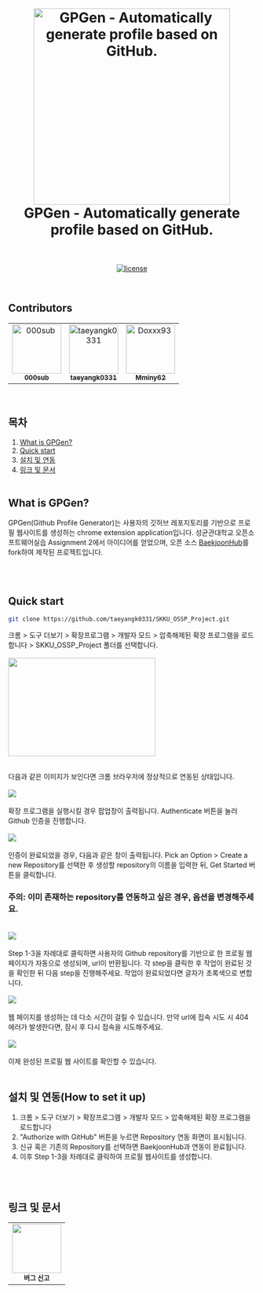 
<h1 align="center">
  <img src="assets/thumbnail.png" alt="GPGen - Automatically generate profile based on GitHub." width="400">
  <br>
    GPGen - Automatically generate profile based on GitHub.
  <br>
  <br>
</h1>

<p align="center">
  <a href="LICENSE"><img src="https://img.shields.io/badge/license-MIT-blue.svg" alt="license"/></a>
</p>

</br>

## Contributors

<!-- ALL-CONTRIBUTORS-LIST:START - Do not remove or modify this section -->
<!-- prettier-ignore-start -->
<!-- markdownlint-disable -->
<table>
  <tbody>
    <tr>
      <td align="center"><a href="https://github.com/000sub"><img src="https://avatars.githubusercontent.com/u/85350805?v=4?s=100" width="100px;" alt="000sub"/><br /><sub><b>000sub</b></sub></a><br /></td>
      <td align="center"><a href="https://github.com/taeyangk0331"><img src="https://avatars.githubusercontent.com/u/56949410?v=4?s=100" width="100px;" alt="taeyangk0331"/><br /><sub><b>taeyangk0331</b></sub></a><br /></td>
      <td align="center"><a href="https://github.com/Mminy62"><img src="https://avatars.githubusercontent.com/u/66752398?v=4?s=100" width="100px;" alt="Doxxx93"/><br /><sub><b>Mminy62</b></sub></a><br /></td>
  </tbody>
</table>

<!-- markdownlint-restore -->
<!-- prettier-ignore-end -->

<!-- ALL-CONTRIBUTORS-LIST:END -->

<br/>

## 목차

1. [What is GPGen?](#what-is-gpgen)
2. [Quick start](#quick-start)
3. [설치 및 연동](#설치-및-연동how-to-set-it-up)
4. [링크 및 문서](#링크-및-문서)
   <br />
   <br />


<!--- 소개 --->

## What is GPGen?

<p>
  GPGen(Github Profile Generator)는 사용자의 깃허브 레포지토리를 기반으로 프로필 웹사이트를 생성하는 chrome extension application입니다. 성균관대학교 오픈소프트웨어실습 Assignment 2에서 아이디어를 얻었으며, 
  오픈 소스 <a href="https://github.com/BaekjoonHub/BaekjoonHub">BaekjoonHub</a>를 fork하여 제작된 프로젝트입니다.
</p>

<br />
<br />

<!-- Quick Start -->

## Quick start

```bash
git clone https://github.com/taeyangk0331/SKKU_OSSP_Project.git
```
    
크롬 > 도구 더보기 > 확장프로그램 > 개발자 모드 > 압축해제된 확장 프로그램을 로드합니다 > SKKU_OSSP_Project 폴더를 선택합니다.
<br><br>
<img src="./assets/quickstart_1.PNG" width="300" height="200">

<br>
다음과 같은 이미지가 보인다면 크롬 브라우저에 정상적으로 연동된 상태입니다.
<br><br>
<img src="./assets/quickstart_2.png"><br><br>
확장 프로그램을 실행시킬 경우 팝업창이 출력됩니다. Authenticate 버튼을 눌러 Github 인증을 진행합니다. <br><br>
<img src="./assets/quickstart_3.png"><br><br>
인증이 완료되었을 경우, 다음과 같은 창이 출력됩니다. Pick an Option > Create a new Repository를 선택한 후 생성할 repository의 이름을 입력한 뒤, Get Started 버튼을 클릭합니다.

### 주의: 이미 존재하는 repository를 연동하고 싶은 경우, 옵션을 변경해주세요. <br><br>

<img src="./assets/quickstart_4.png"><br><br>
Step 1-3을 차례대로 클릭하면 사용자의 Github repository를 기반으로 한 프로필 웹 페이지가 자동으로 생성되며, url이 반환됩니다.
각 step을 클릭한 후 작업이 완료된 것을 확인한 뒤 다음 step을 진행해주세요. 작업이 완료되었다면 글자가 초록색으로 변합니다.
<br><br><img src="./assets/quickstart_5.png"><br><br>
웹 페이지를 생성하는 데 다소 시간이 걸릴 수 있습니다. 만약 url에 접속 시도 시 404 에러가 발생한다면, 잠시 후 다시 접속을 시도해주세요.
<br><br><img src="./assets/quickstart_6.png"><br><br>
이제 완성된 프로필 웹 사이트를 확인할 수 있습니다.
<br/>
<br/>

<!--- 설치 및 연동 --->

## 설치 및 연동(How to set it up)

<ol>
  <li>크롬 > 도구 더보기 > 확장프로그램 > 개발자 모드 > 압축해제된 확장 프로그램을 로드합니다</li>
  <li>"Authorize with GitHub" 버튼을 누르면 Repository 연동 화면이 표시됩니다.</li>
  <li>신규 혹은 기존의 Repository를 선택하면 BaekjoonHub과 연동이 완료됩니다.</li>
  <li>이후 Step 1-3을 차례대로 클릭하여 프로필 웹사이트를 생성합니다.</li>
</ol>
<br />
<br />

<!--- 링크 및 문서 --->

## 링크 및 문서

<table>
  <tr>
    <td align="center">
      <a href="https://github.com/taeyangk0331/SKKU_OSSP_Project/issues" title="버그신고">
          <img src="./assets/readme_icons/bug.png" width="100" height="100">
      </a><br/><sub><b>버그 신고</b></sub>
    </td>
  </tr>
</table>

<br />
<br />

